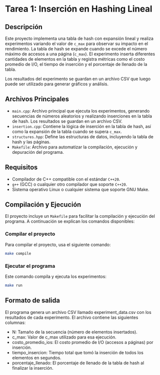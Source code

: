 # Tarea 1: Inserción en Hashing Lineal

## Descripción

Este proyecto implementa una tabla de hash con expansión lineal y realiza experimentos variando el valor de `c_max` para observar su impacto en el rendimiento. La tabla de hash se expande cuando se excede el número máximo de accesos a una página (`c_max`). El experimento inserta diferentes cantidades de elementos en la tabla y registra métricas como el costo promedio de I/O, el tiempo de inserción y el porcentaje de llenado de la tabla.

Los resultados del experimento se guardan en un archivo CSV que luego puede ser utilizado para generar gráficos y análisis.

## Archivos Principales

- `main.cpp`: Archivo principal que ejecuta los experimentos, generando secuencias de números aleatorios y realizando inserciones en la tabla de hash. Los resultados se guardan en un archivo CSV.
- `insertion.cpp`: Contiene la lógica de inserción en la tabla de hash, así como la expansión de la tabla cuando se supera `c_max`.
- `structures.hpp`: Define las estructuras de datos, incluyendo la tabla de hash y las páginas.
- `Makefile`: Archivo para automatizar la compilación, ejecución y depuración del programa.

## Requisitos

- Compilador de C++ compatible con el estándar `C++20`.
- `g++` (GCC) o cualquier otro compilador que soporte `C++20`.
- Sistema operativo Linux o cualquier sistema que soporte GNU Make.

## Compilación y Ejecución

El proyecto incluye un `Makefile` para facilitar la compilación y ejecución del programa. A continuación se explican los comandos disponibles:

### Compilar el proyecto

Para compilar el proyecto, usa el siguiente comando:

```bash
make compile
```

### Ejecutar el programa

Este comando compila y ejecuta los experimentos:
```bash
make run
```

## Formato de salida

El programa genera un archivo CSV llamado experiment_data.csv con los resultados de cada experimento. El archivo contiene las siguientes columnas:
- N: Tamaño de la secuencia (número de elementos insertados).
- c_max: Valor de c_max utilizado para esa ejecución.
- costo_promedio_ios: El costo promedio de I/O (accesos a páginas) por inserción.
- tiempo_insercion: Tiempo total que tomó la inserción de todos los elementos en segundos.
- porcentaje_llenado: El porcentaje de llenado de la tabla de hash al finalizar la inserción.


